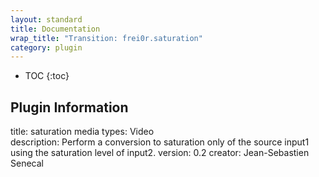 ```yaml
---
layout: standard
title: Documentation
wrap_title: "Transition: frei0r.saturation"
category: plugin
---
```

* TOC
{:toc}

## Plugin Information

title: saturation
media types:
Video  
description: Perform a conversion to saturation only of the source input1 using the saturation level of input2.
version: 0.2
creator: Jean-Sebastien Senecal
